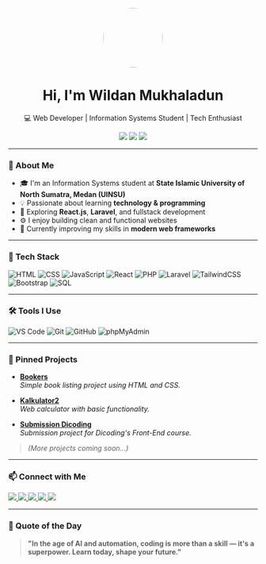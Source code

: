 <p align="center">
  <img src="https://i.pinimg.com/736x/59/8e/c4/598ec42e15c85716c6954c26840d4f4b.jpg" width="120" style="border-radius: 50%" />
</p>

<h1 align="center">Hi, I'm Wildan Mukhaladun</h1>
<p align="center">💻 Web Developer | Information Systems Student | Tech Enthusiast</p>

<p align="center">
  <img src="https://img.shields.io/badge/Code-Passion-red?style=flat&logo=visualstudiocode&logoColor=white" />
  <img src="https://img.shields.io/badge/Tech-Lover-informational?style=flat&logo=code&logoColor=white" />
  <img src="https://img.shields.io/badge/AI-Ready-7F00FF?style=flat&logo=openai&logoColor=white" />
</p>

---

### 🚀 About Me
- 🎓 I'm an Information Systems student at **State Islamic University of North Sumatra, Medan (UINSU)**
- 💡 Passionate about learning **technology & programming**
- 🔭 Exploring **React.js**, **Laravel**, and fullstack development
- ⚙️ I enjoy building clean and functional websites
- 🌱 Currently improving my skills in **modern web frameworks**

---

### 🧰 Tech Stack
![HTML](https://img.shields.io/badge/-HTML5-E34F26?style=flat&logo=html5&logoColor=white)
![CSS](https://img.shields.io/badge/-CSS3-1572B6?style=flat&logo=css3)
![JavaScript](https://img.shields.io/badge/-JavaScript-F7DF1E?style=flat&logo=javascript&logoColor=black)
![React](https://img.shields.io/badge/-React-61DAFB?style=flat&logo=react&logoColor=black)
![PHP](https://img.shields.io/badge/-PHP-777BB4?style=flat&logo=php&logoColor=white)
![Laravel](https://img.shields.io/badge/-Laravel-F55247?style=flat&logo=laravel&logoColor=white)
![TailwindCSS](https://img.shields.io/badge/-Tailwind-38B2AC?style=flat&logo=tailwindcss)
![Bootstrap](https://img.shields.io/badge/-Bootstrap-7952B3?style=flat&logo=bootstrap&logoColor=white)
![SQL](https://img.shields.io/badge/-SQL-4479A1?style=flat&logo=mysql&logoColor=white)

---

### 🛠 Tools I Use
![VS Code](https://img.shields.io/badge/-VS%20Code-007ACC?style=flat&logo=visualstudiocode&logoColor=white)
![Git](https://img.shields.io/badge/-Git-F05032?style=flat&logo=git&logoColor=white)
![GitHub](https://img.shields.io/badge/-GitHub-181717?style=flat&logo=github)
![phpMyAdmin](https://img.shields.io/badge/-phpMyAdmin-F89C0E?style=flat&logo=phpmyadmin&logoColor=white)

---

### 📌 Pinned Projects

- [**Bookers**](https://wildanmkhdev.github.io/bookers/)  
  *Simple book listing project using HTML and CSS.*

- [**Kalkulator2**](https://wildanmkhdev.github.io/kalkulator2/)  
  *Web calculator with basic functionality.*

- [**Submission Dicoding**](https://wildanmkhdev.github.io/Tugas-Submission-Dicoding/)  
  *Submission project for Dicoding's Front-End course.*

> *(More projects coming soon...)*

---

### 📫 Connect with Me

<p>
  <a href="https://www.linkedin.com/in/wildan-mukhaladun">
    <img src="https://img.shields.io/badge/-LinkedIn-blue?style=flat&logo=linkedin" />
  </a>
  <a href="https://www.instagram.com/yourusername">
    <img src="https://img.shields.io/badge/-Instagram-E4405F?style=flat&logo=instagram&logoColor=white" />
  </a>
  <a href="https://www.facebook.com/yourusername">
    <img src="https://img.shields.io/badge/-Facebook-1877F2?style=flat&logo=facebook&logoColor=white" />
  </a>
  <a href="https://twitter.com/yourusername">
    <img src="https://img.shields.io/badge/-X-black?style=flat&logo=twitter&logoColor=white" />
  </a>
  <a href="https://www.quora.com/profile/yourusername">
    <img src="https://img.shields.io/badge/-Quora-B92B27?style=flat&logo=quora&logoColor=white" />
  </a>
</p>

---

### 🧠 Quote of the Day
> **"In the age of AI and automation, coding is more than a skill — it's a superpower. Learn today, shape your future."**
